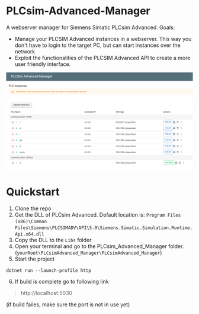 # PLCsim-Advanced-Manager

A webserver manager for Siemens Simatic PLCsim Advanced.
Goals:

- Manage your PLCSIM Advanced instances in a webserver. This way you don't have to login to the target PC, but can start
  instances over the network
- Exploit the functionalities of the PLCSIM Advanced API to create a more user friendly interface.


![](docs/img/Overview.png)

# Quickstart

1. Clone the repo
2. Get the DLL of PLCsim Advanced. Default location is: `Program Files (x86)\Common Files\Siemens\PLCSIMADV\API\5.0\Siemens.Simatic.Simulation.Runtime.Api.x64.dll`
3. Copy the DLL to the `Libs` folder
4. Open your terminal and go to the PLCsim_Advanced_Manager folder. (`yourRoot\PLCsimAdvanced_Manager\PLCsimAdvanced_Manager`)
5. Start the project
```shell
dotnet run --launch-profile http
```
6. If build is complete go to following link
> http://localhost:5030

(if build failes, make sure the port is not in use yet) 
